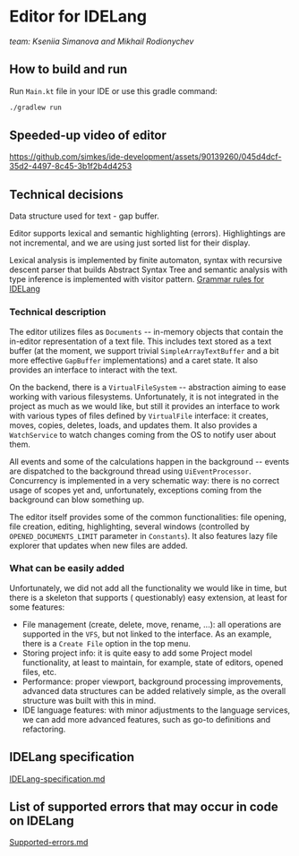 # Editor for IDELang

*team: Kseniia Simanova and Mikhail Rodionychev*

## How to build and run

Run `Main.kt` file in your IDE or use this gradle command:
```bash
./gradlew run
```

## Speeded-up video of editor

https://github.com/simkes/ide-development/assets/90139260/045d4dcf-35d2-4497-8c45-3b1f2b4d4253



## Technical decisions

Data structure used for text - gap buffer.

Editor supports lexical and semantic highlighting (errors). Highlightings are not incremental, and
we are using just sorted list for their display.

Lexical analysis is implemented by finite automaton, syntax with recursive descent parser that builds Abstract Syntax
Tree
and semantic analysis with type inference is implemented with visitor pattern.
[Grammar rules for IDELang](./src/main/kotlin/language/Grammar.txt)

### Technical description

The editor utilizes files as `Documents` -- in-memory objects that contain the in-editor representation of a text file.
This includes text stored as a text buffer (at the moment, we support trivial `SimpleArrayTextBuffer` and a bit more
effective `GapBuffer` implementations) and a caret state. It also provides an interface to interact with the text.

On the backend, there is a `VirtualFileSystem` -- abstraction aiming to ease working with various filesystems.
Unfortunately, it is not integrated in the project as much as we would like, but still it provides an interface to work
with various types of files defined by `VirtualFile` interface: it creates, moves, copies, deletes, loads, and updates
them. It also provides a `WatchService` to watch changes coming from the OS to notify user about them.

All events and some of the calculations happen in the background -- events are dispatched to the background thread
using `UiEventProcessor`. Concurrency is implemented in a very schematic way: there is no correct usage of scopes yet
and, unfortunately, exceptions coming from the background can blow something up.

The editor itself provides some of the common functionalities: file opening, file creation, editing, highlighting,
several windows (controlled by `OPENED_DOCUMENTS_LIMIT` parameter in `Constants`). It also features lazy file explorer
that updates when new files are added.

### What can be easily added

Unfortunately, we did not add all the functionality we would like in time, but there is a skeleton that supports (
questionably) easy extension, at least for some features:

* File management (create, delete, move, rename, ...): all operations are supported in the `VFS`, but not linked to the
  interface. As an example, there is a `Create File` option in the top menu.
* Storing project info: it is quite easy to add some Project model functionality, at least to maintain, for example,
  state of editors, opened files, etc.
* Performance: proper viewport, background processing improvements, advanced data structures can be added relatively
  simple, as the overall structure was built with this in mind.
* IDE language features: with minor adjustments to the language services, we can add more advanced features, such as
  go-to definitions and refactoring.

## IDELang specification

[IDELang-specification.md](./IDELang-specification.md)

## List of supported errors that may occur in code on IDELang

[Supported-errors.md](./Supported-errors.md)
